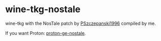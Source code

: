 # wine-tkg-nostale
wine-tkg with the NosTale patch by [PSzczepanski1996](https://github.com/PSzczepanski1996/proton-ge-nostale/commit/a4078f03775d0a2cc45c7fe048893ab33fc6acfc) compiled by me.

If you want Proton: [proton-ge-nostale](https://github.com/PSzczepanski1996/proton-ge-nostale/releases).
